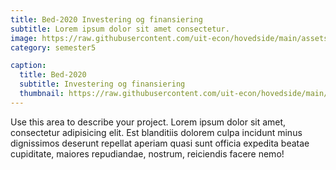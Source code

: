 ```yaml
---
title: Bed-2020 Investering og finansiering
subtitle: Lorem ipsum dolor sit amet consectetur.
image: https://raw.githubusercontent.com/uit-econ/hovedside/main/assets/img/Bed-2020.jpg
category: semester5

caption:
  title: Bed-2020
  subtitle: Investering og finansiering
  thumbnail: https://raw.githubusercontent.com/uit-econ/hovedside/main/assets/img/Bed-2020.jpg
---
```

Use this area to describe your project. Lorem ipsum dolor sit amet, consectetur adipisicing elit. Est blanditiis dolorem culpa incidunt minus dignissimos deserunt repellat aperiam quasi sunt officia expedita beatae cupiditate, maiores repudiandae, nostrum, reiciendis facere nemo!


